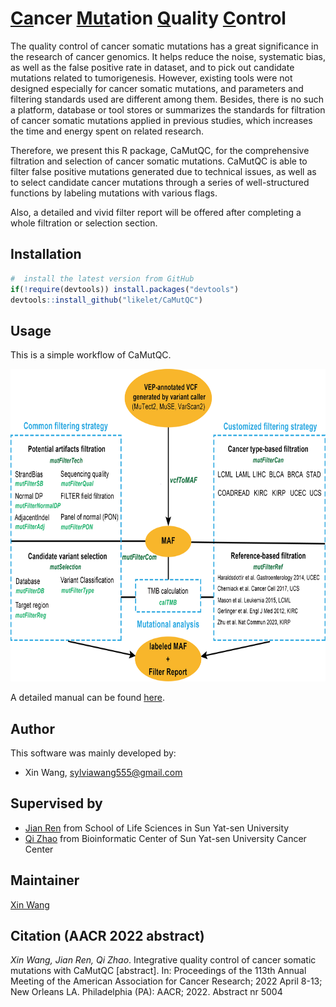 # [Ca]()ncer [Mut]()ation [Q]()uality [C]()ontrol

The quality control of cancer somatic mutations has a great significance in the research of cancer genomics. It helps reduce the noise, systematic bias, as well as the false positive rate in dataset, and to pick out candidate mutations related to tumorigenesis. However, existing tools were not designed especially for cancer somatic mutations, and parameters and filtering standards used are different among them. Besides, there is no such a platform, database or tool stores or summarizes the standards for filtration of cancer somatic mutations applied in previous studies, which increases the time and energy spent on related research.  

Therefore, we present this R package, CaMutQC, for the comprehensive filtration and selection of cancer somatic mutations. CaMutQC is able to filter false positive mutations generated due to technical issues, as well as to select candidate cancer mutations through a series of well-structured functions by labeling mutations with various flags.

Also, a detailed and vivid filter report will be offered after completing a whole filtration or selection section.

## Installation

```R
#  install the latest version from GitHub
if(!require(devtools)) install.packages("devtools")
devtools::install_github("likelet/CaMutQC")
```

## Usage
This is a simple workflow of CaMutQC.   
<div  align="left">   

<img src="https://github.com/likelet/CaMutQC/blob/WX/vignettes/CaMutQC-workflow.png" height="500" width="700" alt = "CaMutQC framework"/>

</div>

A detailed manual can be found [here](https://seqworld.com/CaMutQC/).

## Author

This software was mainly developed by:

* Xin Wang, sylviawang555@gmail.com

## Supervised by 

* [Jian Ren](renjian@sysucc.org.cn) from School of Life Sciences in Sun Yat-sen University 
* [Qi Zhao](zhaoqi@sysucc.org.cn) from Bioinformatic Center of Sun Yat-sen University Cancer Center 

## Maintainer
[Xin Wang](sylviawang555@gmail.com)  

## Citation (AACR 2022 abstract)
*Xin Wang, Jian Ren, Qi Zhao*. Integrative quality control of cancer somatic mutations with CaMutQC [abstract]. In: Proceedings of the 113th Annual Meeting of the American Association for Cancer Research; 2022 April 8-13; New Orleans LA. Philadelphia (PA): AACR; 2022. Abstract nr 5004